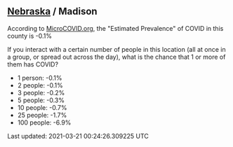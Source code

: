 
## [Nebraska](/united-states/nebraska) / Madison

According to [MicroCOVID.org](http://microcovid.org),
the "Estimated Prevalence" of COVID in this county is -0.1%

If you interact with a certain number of people in this location
(all at once in a group, or spread out across the day), what is the chance that
1 or more of them has COVID?

- 1 person: -0.1%
- 2 people: -0.1%
- 3 people: -0.2%
- 5 people: -0.3%
- 10 people: -0.7%
- 25 people: -1.7%
- 100 people: -6.9%

Last updated: 2021-03-21 00:24:26.309225 UTC
